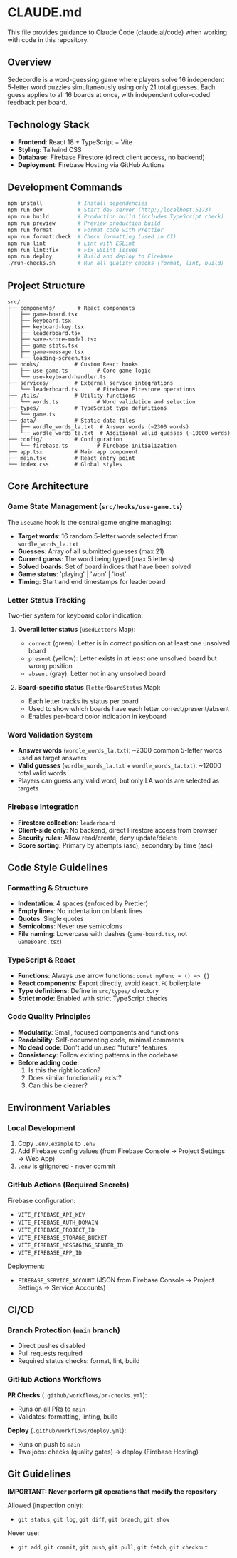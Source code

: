 # CLAUDE.md

This file provides guidance to Claude Code (claude.ai/code) when working with code in this repository.

## Overview
Sedecordle is a word-guessing game where players solve 16 independent 5-letter word puzzles simultaneously using only 21 total guesses. Each guess applies to all 16 boards at once, with independent color-coded feedback per board.

## Technology Stack
- **Frontend**: React 18 + TypeScript + Vite
- **Styling**: Tailwind CSS
- **Database**: Firebase Firestore (direct client access, no backend)
- **Deployment**: Firebase Hosting via GitHub Actions

## Development Commands

```bash
npm install           # Install dependencies
npm run dev           # Start dev server (http://localhost:5173)
npm run build         # Production build (includes TypeScript check)
npm run preview       # Preview production build
npm run format        # Format code with Prettier
npm run format:check  # Check formatting (used in CI)
npm run lint          # Lint with ESLint
npm run lint:fix      # Fix ESLint issues
npm run deploy        # Build and deploy to Firebase
./run-checks.sh       # Run all quality checks (format, lint, build)
```

## Project Structure

```
src/
├── components/       # React components
│   ├── game-board.tsx
│   ├── keyboard.tsx
│   ├── keyboard-key.tsx
│   ├── leaderboard.tsx
│   ├── save-score-modal.tsx
│   ├── game-stats.tsx
│   ├── game-message.tsx
│   └── loading-screen.tsx
├── hooks/           # Custom React hooks
│   ├── use-game.ts         # Core game logic
│   └── use-keyboard-handler.ts
├── services/        # External service integrations
│   └── leaderboard.ts      # Firebase Firestore operations
├── utils/           # Utility functions
│   └── words.ts            # Word validation and selection
├── types/           # TypeScript type definitions
│   └── game.ts
├── data/            # Static data files
│   ├── wordle_words_la.txt  # Answer words (~2300 words)
│   └── wordle_words_ta.txt  # Additional valid guesses (~10000 words)
├── config/          # Configuration
│   └── firebase.ts         # Firebase initialization
├── app.tsx          # Main app component
├── main.tsx         # React entry point
└── index.css        # Global styles
```

## Core Architecture

### Game State Management (`src/hooks/use-game.ts`)
The `useGame` hook is the central game engine managing:
- **Target words**: 16 random 5-letter words selected from `wordle_words_la.txt`
- **Guesses**: Array of all submitted guesses (max 21)
- **Current guess**: The word being typed (max 5 letters)
- **Solved boards**: Set of board indices that have been solved
- **Game status**: 'playing' | 'won' | 'lost'
- **Timing**: Start and end timestamps for leaderboard

### Letter Status Tracking
Two-tier system for keyboard color indication:
1. **Overall letter status** (`usedLetters` Map):
   - `correct` (green): Letter is in correct position on at least one unsolved board
   - `present` (yellow): Letter exists in at least one unsolved board but wrong position
   - `absent` (gray): Letter not in any unsolved board

2. **Board-specific status** (`letterBoardStatus` Map):
   - Each letter tracks its status per board
   - Used to show which boards have each letter correct/present/absent
   - Enables per-board color indication in keyboard

### Word Validation System
- **Answer words** (`wordle_words_la.txt`): ~2300 common 5-letter words used as target answers
- **Valid guesses** (`wordle_words_la.txt` + `wordle_words_ta.txt`): ~12000 total valid words
- Players can guess any valid word, but only LA words are selected as targets

### Firebase Integration
- **Firestore collection**: `leaderboard`
- **Client-side only**: No backend, direct Firestore access from browser
- **Security rules**: Allow read/create, deny update/delete
- **Score sorting**: Primary by attempts (asc), secondary by time (asc)

## Code Style Guidelines

### Formatting & Structure
- **Indentation**: 4 spaces (enforced by Prettier)
- **Empty lines**: No indentation on blank lines
- **Quotes**: Single quotes
- **Semicolons**: Never use semicolons
- **File naming**: Lowercase with dashes (`game-board.tsx`, not `GameBoard.tsx`)

### TypeScript & React
- **Functions**: Always use arrow functions: `const myFunc = () => {}`
- **React components**: Export directly, avoid `React.FC` boilerplate
- **Type definitions**: Define in `src/types/` directory
- **Strict mode**: Enabled with strict TypeScript checks

### Code Quality Principles
- **Modularity**: Small, focused components and functions
- **Readability**: Self-documenting code, minimal comments
- **No dead code**: Don't add unused "future" features
- **Consistency**: Follow existing patterns in the codebase
- **Before adding code**:
  1. Is this the right location?
  2. Does similar functionality exist?
  3. Can this be clearer?

## Environment Variables

### Local Development
1. Copy `.env.example` to `.env`
2. Add Firebase config values (from Firebase Console → Project Settings → Web App)
3. `.env` is gitignored - never commit

### GitHub Actions (Required Secrets)
Firebase configuration:
- `VITE_FIREBASE_API_KEY`
- `VITE_FIREBASE_AUTH_DOMAIN`
- `VITE_FIREBASE_PROJECT_ID`
- `VITE_FIREBASE_STORAGE_BUCKET`
- `VITE_FIREBASE_MESSAGING_SENDER_ID`
- `VITE_FIREBASE_APP_ID`

Deployment:
- `FIREBASE_SERVICE_ACCOUNT` (JSON from Firebase Console → Project Settings → Service Accounts)

## CI/CD

### Branch Protection (`main` branch)
- Direct pushes disabled
- Pull requests required
- Required status checks: format, lint, build

### GitHub Actions Workflows
**PR Checks** (`.github/workflows/pr-checks.yml`):
- Runs on all PRs to `main`
- Validates: formatting, linting, build

**Deploy** (`.github/workflows/deploy.yml`):
- Runs on push to `main`
- Two jobs: checks (quality gates) → deploy (Firebase Hosting)

## Git Guidelines
**IMPORTANT: Never perform git operations that modify the repository**

Allowed (inspection only):
- `git status`, `git log`, `git diff`, `git branch`, `git show`

Never use:
- `git add`, `git commit`, `git push`, `git pull`, `git fetch`, `git checkout`
